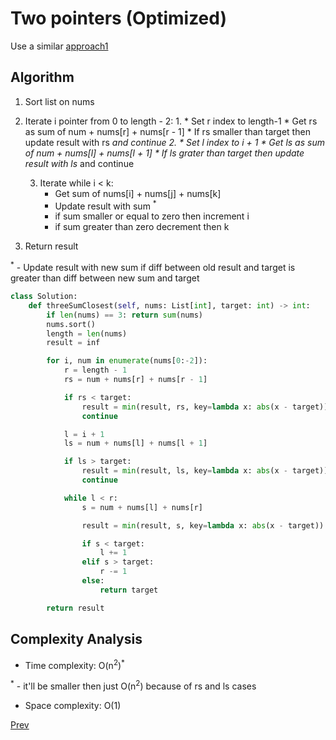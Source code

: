 # Two pointers (Optimized)

Use a similar [approach1](solution1.md)

## Algorithm

1. Sort list on nums
2. Iterate i pointer from 0 to length - 2:
    1.
        * Set r index to length-1
        * Get rs as sum of num + nums[r] + nums[r - 1]
        * If rs smaller than target then update result with rs <sup>*</sup> and continue
    2.
        * Set l index to i + 1
        * Get ls as sum of num + nums[l] + nums[l + 1]
        * If ls grater than target then update result with ls <sup>*</sup> and continue
        
    3. Iterate while i < k:
        * Get sum of nums[i] + nums[j] + nums[k]
        * Update result with sum <sup>*</sup>
        * if sum smaller or equal to zero then increment i
        * if sum greater than zero decrement then k 
3. Return result

<sup>*</sup> - Update result with new sum if diff between old result and target is greater than diff between new sum and target

```python
class Solution:
    def threeSumClosest(self, nums: List[int], target: int) -> int:
        if len(nums) == 3: return sum(nums)
        nums.sort()
        length = len(nums)
        result = inf

        for i, num in enumerate(nums[0:-2]):
            r = length - 1
            rs = num + nums[r] + nums[r - 1]

            if rs < target:
                result = min(result, rs, key=lambda x: abs(x - target))
                continue

            l = i + 1
            ls = num + nums[l] + nums[l + 1]

            if ls > target:
                result = min(result, ls, key=lambda x: abs(x - target))
                continue

            while l < r:
                s = num + nums[l] + nums[r]

                result = min(result, s, key=lambda x: abs(x - target))

                if s < target:
                    l += 1
                elif s > target:
                    r -= 1
                else:
                    return target

        return result
```

## Complexity Analysis

* Time complexity: O(n<sup>2</sup>)<sup>*</sup>

<sup>*</sup> - it'll be smaller then just O(n<sup>2</sup>) because of rs and ls cases

* Space complexity: O(1)

[Prev](solution1.md)